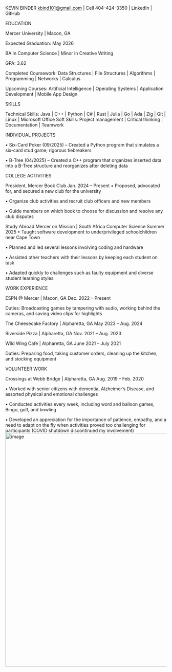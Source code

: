KEVIN BINDER
kbind101@gmail.com  |  Cell 404-424-3350  | LinkedIn  |  GitHub
															      

EDUCATION

Mercer University | Macon, GA							           

Expected Graduation: May 2026

BA in Computer Science  |  Minor in Creative Writing

GPA: 3.62

Completed Coursework: Data Structures | File Structures | Algorithms | Programming | Networks | Calculus  

Upcoming Courses: Artificial Intelligence | Operating Systems | Application Development | Mobile App Design


SKILLS

Technical Skills: Java  |  C++ |  Python  |  C#  |  Rust  |  Julia  |  Go  |  Ada  |  Zig  |  Git  |  Linux  |  Microsoft Office
Soft Skills: Project management  |  Critical thinking  |  Documentation  |  Teamwork

INDIVIDUAL PROJECTS

•	Six-Card Poker (09/2025) – Created a Python program that simulates a six-card stud game; rigorous tiebreakers
	
•	B-Tree (04/2025) – Created a C++ program that organizes inserted data into a B-Tree structure and reorganizes after deleting data


COLLEGE ACTIVITIES

President, Mercer Book Club									                                                     Jan. 2024 – Present
•	Proposed, advocated for, and secured a new club for the university

•	Organize club activities and recruit club officers and new members

•	Guide members on which book to choose for discussion and resolve any club disputes

Study Abroad Mercer on Mission | South Africa Computer Science					                          		 Summer 2025
•	Taught software development to underprivileged schoolchildren near Cape Town

•	Planned and led several lessons involving coding and hardware

•	Assisted other teachers with their lessons by keeping each student on task

•	Adapted quickly to challenges such as faulty equipment and diverse student learning styles


WORK EXPERIENCE

ESPN @ Mercer | Macon, GA									                                                        Dec. 2022 – Present

Duties: Broadcasting games by tampering with audio, working behind the cameras, and saving video clips for highlights

The Cheesecake Factory | Alpharetta, GA 						                                              May 2023 – Aug. 2024

Riverside Pizza | Alpharetta, GA							                                                    Nov. 2021 – Aug. 2023

Wild Wing Café | Alpharetta, GA							                                                      June 2021 – July 2021

Duties: Preparing food, taking customer orders, cleaning up the kitchen, and stocking equipment


VOLUNTEER WORK

Crossings at Webb Bridge | Alpharetta, GA							                                             Aug. 2019 – Feb. 2020

•	Worked with senior citizens with dementia, Alzheimer’s Disease, and assorted physical and emotional challenges

•	Conducted activities every week, including word and balloon games, Bingo, golf, and bowling

•	Developed an appreciation for the importance of patience, empathy, and a need to adapt on the fly when activities proved too challenging for participants (COVID shutdown discontinued my involvement)
<img width="540" height="727" alt="image" src="https://github.com/user-attachments/assets/aae898cc-3ebd-48d4-8a05-76d77efb216d" />
